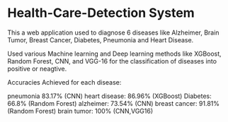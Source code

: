 # Health-Care-Detection System
This a web application used to diagnose 6 diseases like Alzheimer, Brain Tumor, Breast Cancer, Diabetes, Pneumonia and Heart Disease.

Used various Machine learning and Deep learning methods like XGBoost, Random Forest, CNN, and VGG-16 for the classification of diseases into positive or neagtive.

Accuracies Achieved for each disease:

pneumonia 83.17% (CNN)
heart disease: 86.96% (XGBoost)
Diabetes: 66.8% (Random Forest)
alzheimer: 73.54% (CNN)
breast cancer: 91.81% (Random Forest)
brain tumor: 100% (CNN,VGG16)
